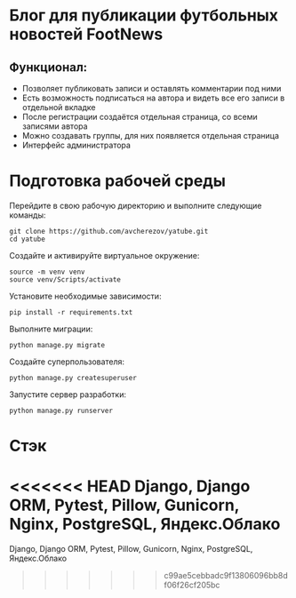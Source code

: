 # Блог для публикации футбольных новостей FootNews
## Функционал:
- Позволяет публиковать записи и оставлять комментарии под ними
- Есть возможность подписаться на автора и видеть все его записи в отдельной вкладке
- После регистрации создаётся отдельная страница, со всеми записями автора
- Можно создавать группы, для них появляется отдельная страница
- Интерфейс администратора

# Подготовка рабочей среды
Перейдите в свою рабочую директорию и выполните следующие команды:
```
git clone https://github.com/avcherezov/yatube.git
cd yatube
```
Создайте и активируйте виртуальное окружение:
```
source -m venv venv
source venv/Scripts/activate
```
Установите необходимые зависимости:
```
pip install -r requirements.txt
```
Выполните миграции:
```
python manage.py migrate
```
Создайте суперпользователя:
```
python manage.py createsuperuser
```
Запустите сервер разработки:
```
python manage.py runserver
```

# Стэк
<<<<<<< HEAD
Django, Django ORM, Pytest, Pillow, Gunicorn, Nginx, PostgreSQL, Яндекс.Облако
=======
Django, Django ORM, Pytest, Pillow, Gunicorn, Nginx, PostgreSQL, Яндекс.Облако
>>>>>>> c99ae5cebbadc9f13806096bb8df06f26cf205bc
